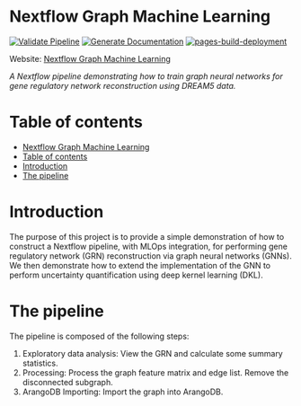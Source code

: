 # Nextflow Graph Machine Learning

[![Validate Pipeline](https://github.com/JBris/nextflow-graph-machine-learning/actions/workflows/validation.yml/badge.svg)](https://github.com/JBris/nextflow-graph-machine-learning/actions/workflows/validation.yml) [![Generate Documentation](https://github.com/JBris/nextflow-graph-machine-learning/actions/workflows/docs.yml/badge.svg)](https://github.com/JBris/nextflow-graph-machine-learning/actions/workflows/docs.yml) [![pages-build-deployment](https://github.com/JBris/nextflow-graph-machine-learning/actions/workflows/pages/pages-build-deployment/badge.svg)](https://github.com/JBris/nextflow-graph-machine-learning/actions/workflows/pages/pages-build-deployment)

Website: [Nextflow Graph Machine Learning](https://jbris.github.io/nextflow-graph-machine-learning/)

*A Nextflow pipeline demonstrating how to train graph neural networks for gene regulatory network reconstruction using DREAM5 data.*

# Table of contents

- [Nextflow Graph Machine Learning](#nextflow-graph-machine-learning)
- [Table of contents](#table-of-contents)
- [Introduction](#introduction)
- [The pipeline](#the-pipeline)

# Introduction

The purpose of this project is to provide a simple demonstration of how to construct a Nextflow pipeline, with MLOps integration, for performing gene regulatory network (GRN) reconstruction via graph neural networks (GNNs). We then demonstrate how to extend the implementation of the GNN to perform uncertainty quantification using deep kernel learning (DKL).

# The pipeline

The pipeline is composed of the following steps:

1. Exploratory data analysis: View the GRN and calculate some summary statistics.
2. Processing: Process the graph feature matrix and edge list. Remove the disconnected subgraph.
3. ArangoDB Importing: Import the graph into ArangoDB.
